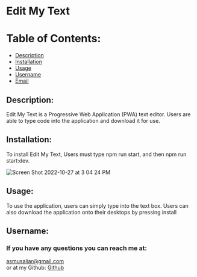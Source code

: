 # Edit My Text


  # Table of Contents:
  - [Description](#description)
  - [Installation](#installation)
  - [Usage]($usage)
  - [Username](#username)
  - [Email](#email)

  ## Description: 
  Edit My Text is a Progressive Web Application (PWA) text editor. Users are able to type code into the application and download it for use. 

  ## Installation: 
  To install Edit My Text, Users must type npm run start, and then npm run start:dev. 
  
![Screen Shot 2022-10-27 at 3 04 24 PM](https://user-images.githubusercontent.com/105015206/198406927-6c104d5b-d0d0-4d61-ae71-47c0410e259a.png)

  ## Usage: 
  To use the application, users can simply type into the text box. Users can also download the application onto their desktops by pressing install


  ## Username:

  ### If you have any questions you can reach me at: 
  asmusaliar@gmail.com <br />
  or at my Github: [Github](https://github.com/musaliyah)
